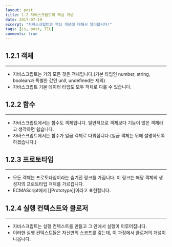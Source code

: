 ```yaml
---
layout: post
title: 1.2 자바스크립트의 핵심 개념
date: 2017-07-19
excerpt: "자바스크립트의 핵심 개념에 대해서 알아봅시다!"
tags: [js, post, TIL]
comments: true
---
```


## 1.2.1 객체
----------
- 자바스크립트는 거의 모든 것은 객체입니다.(기본 타입인 number, string, boolean과 특별한 값인 unll, undefined는 제외)
- 자바스크립트 기본 데이터 타입도 모두 객체로 다룰 수 있습니다.

## 1.2.2 함수
-----------
- 자바스크립트에서는 함수도 객체입니다. 일반적으로 객체보다 기능이 많은 객체라고 생각하면 쉽습니다.
- 자바스크립트에서는 함수가 일급 객체로 다뤄집니다.(일급 객체는 뒤에 설명하도록 하겠습니다.)

## 1.2.3 프로토타입
---------------
- 모든 객체는 프로토타입이라는 숨겨진 링크를 가집니다. 이 링크는 해당 객체의 생성자의 프로토타입 객체를 가르킵니다.
- ECMAScript에서 [[Prototype]]이라고 표현합니다.

## 1.2.4 실행 컨텍스트와 클로저
---------------------------
- 자바스크립트는 실행 컨텍스트를 만들고 그 안에서 실행이 이루어집니다.
- 이러한 실행 컨텍스트들은 자신만의 스코프를 갖는데, 이 과정에서 클로저의 개념이 나옵니다.